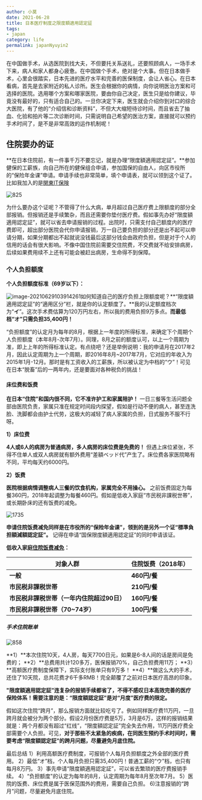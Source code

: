 ```yaml
---
author: 小莫
date: 2021-06-28
title: 日本医疗制度之限度額適用認定証
tags:
- japan
category: life
permalink: japanNyuyin2
---
```


在中国做手术，从选医院到找大夫，不但要托关系送礼，还要照顾病人，一场手术下来，病人和家人都身心疲惫。在中国做个手术，绝对是个大事。但在日本做手术，心里会很踏实，日本先进的医疗水平和完善的医保制度，会让人省心。在日本看病，首先是去家附近的私人诊所。医生会根据你的病情，向你说明医治方案和可选择的医院。选用哪个方案和哪家医院，要由你自己决定，医生只是给你建议，毕竟没有最好的，只有适合自己的。一旦你决定下来，医生就会介绍你到对口的综合大医院，有了他的“介绍信和诊断资料”，不但大大缩短待诊时间，而且省去了抽血、化验和拍片等二次诊断时间，只需说明自己希望的医治方案，直接就可以预约手术时间了，是不是非常高效的运作机制呢！

<!--more-->

## 住院要办的证

**在日本住院前，有一件事千万不要忘记，就是办理“限度額適用認定証”。**参加健保的工薪族，向自己所在的健保组合申请，参加国保的自由人，向区市役所的“保险年金课”申请。申请手续也非常简单，填个申请表，就可以领到这个证了。比如我加入的是[関東IT保険](https://www.its-kenpo.or.jp/hoken/situation/case_07/kougaku/shinsei.html)

![825](https://image.xiaomo.info//blog/825.png)

为什么要办这个证呢？不管得了什么大病，单月超过自己医疗费上限额度的部分全部报销。但报销还是手续繁杂，而且还需要你垫付医疗费。假如事先办好“限度額適用認定証”，就可以省去申请报销的过程。出院时，只需支付自己额度内的医疗费即可，超出部分医院会代你申请报销，万一自己要负担的部分还是出不起可以申请分期，如果分期都出不起就说没钱最后这部分钱会由政府负担，但是对于个人的信用的话会有很大影响。不像中国住院前需要交住院费，不交费就不给安排病房，后续如果费用续不上还有可能会被赶出病房，生命得不到保障。


### 个人负担额度

**个人负担额度标准（69岁以下）：**

![image-20210629103914261](https://image.xiaomo.info//blog/image-20210629103914261.png)如何知道自己的医疗负担上限额度呢？**“限度額適用認定証”的“適用区分”栏，就是你的认定额度了。**我的认定额度档次为“**イ**”。这次手术费估算为120万円左右，所以我的费用负担9万多点。**而最低档“オ”只需负担35,400円！**



“负担额度”的认定月为每年的8月，根据上一年度的所得标准，来确定下个周期个人负担额度（本年8月-次年7月）。同理，8月之前的额度认可，以上一个周期为准，即上上年的所得标准认定。有点绕吧？还是举例说明：我的申请月在2017年2月，因此认定周期为上一个周期，即2016年8月~2017年7月，它对应的年收入为2015年1月-12月。那时是有工资收入的工薪族，所以被认定为中档的“ウ”！可见在日本“脱畜”后的一两年内，还是要面对各种税负的挑战！

#### 床位费和饭费

**在日本“住院”和国内很不同，它不准许护工和家属陪护！**
一日三餐等生活问题全部由医院负责，家属只准在规定时间段内探望，假如是行动不便的病人，甚至连洗脸、洗脚都会由护士代劳，这极大的减轻了病人家属的负担，日式服务不服不行呀。

 

**1）床位费**

**4人或6人的病房为普通病房，多人病房的床位费是免费的！**
但遇上床位紧张，不得不住单人或双人病房就有额外费用“差額ベッド代”产生了。床位费各家医院略有不同，平均每天约6000円。

 

**2）饭费**

**医院根据病情调整病人三餐的饮食机构，家属完全不用操心。**
之前饭费固定为每餐360円，2018年起调整为每餐460円。假如是低收入家庭“市民税非課税世帯”，或长期卧床的还有饭费的减免。

 

![1735](https://image.xiaomo.info//blog/1735.png)

**申请住院饭费减免同样是在市役所的“保险年金课”，领到的是另外一个证“標準負担額減額認定証”。**
记得在申请“国保限度額適用認定証”的同时申请该证。

 

**低收入家庭[住院饭费减免](https://www.city.fuchu.tokyo.jp/kurashi/hoken/kokuminkenko/kyufu/nyuinji.html)：**

| **对象人群**                               | **住院饭费（2018年）** |
| ------------------------------------------ | ---------------------- |
| **一般**                                   | **460円/餐**           |
| **市民税非課税世帯**                       | **210円/餐**           |
| **市民税非課税世帯（一年内住院超过90日）** | **160円/餐**           |
| **市民税非課税世帯（70~74岁）**            | **100円/餐**           |

##### 手术住院账单

![858](https://image.xiaomo.info//blog/858.jpg)



**1）**本次住院10天，4人房，每天7700日元，如果是6-8人间的话是房间是免费的；
**2）**总费用共计120多万，医保报销70%，自己负担费用11万；
**3）**高额医疗费制度保障下，实际支付账单只有9万多！
**4）**做这么大的手术，还住了10天院，总共花费才6千多RMB！完全颠覆了之前对日本医疗高昂的印象。

**"限度額適用認定証”连复杂的报销手续都省了，不得不感叹日本高效完善的医疗保险体系！**需要注意的是：**“限度額認定証”是对“月度”医疗费的限定。**

假如这次住院“跨月”，那么报销方面就比较吃亏了。例如同样医疗费11万円，一旦跨月就会被分为两个部分。假设2月份医疗费是5万，3月是6万，这样的报销结果就是：两个月都没有超过“红线”，“限度額認定証”完全失去作用，11万円医疗费全部需要个人负担。可见，**对于那些不太紧急的疾病，在同医生预约手术时间时，需要考虑“限度額認定証”的跨月问题，尽量避免月底住院。**



最后总结
1）利用高额医疗费制度，可报销个人每月负担额度之外全部的医疗费用。
2）最低“オ”档，个人每月负担只需35,400円！普通工薪的“ウ”档，也只有每月8万円。
3）事先申请“限度額適用認定証”，可以省去繁琐的医疗费报销手续。
4）“负担额度"的认定为每年的8月，认定周期为每年8月至次年7月。
5）医院的饭费、床位费是属于医保范围外的费用，需要自己负担。
6)注意报销的“跨月”问题，尽量避免月底住院。